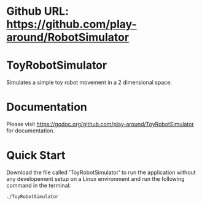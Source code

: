 # Github URL: https://github.com/play-around/RobotSimulator

# ToyRobotSimulator
Simulates a simple toy robot movement in a 2 dimensional space.

# Documentation
  Please visit https://godoc.org/github.com/play-around/ToyRobotSimulator for documentation.

# Quick Start
Download the file called 'ToyRobotSimulator' to run the application without any developement setup on a Linux environment and run the following command in the terminal:
    
    ./ToyRobotSimulator
